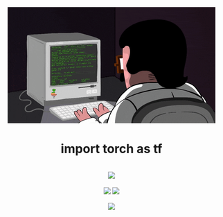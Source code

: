 <!--
**FreeRotate/FreeRotate** is a ✨ _special_ ✨ repository because its `README.md` (this file) appears on your GitHub profile.

Here are some ideas to get you started:
### Hi there 👋
- 🔭 I’m currently working on ...
- 🌱 I’m currently learning ...
- 👯 I’m looking to collaborate on ...
- 🤔 I’m looking for help with ...
- 💬 Ask me about ...
- 📫 How to reach me: ...
- 😄 Pronouns: ...
- ⚡ Fun fact: ...
-->

<!-- 敲代码的图片 -->
<div align="center">
  <img src="./coding.gif"/>
  <h1>import torch as tf</h1>
</div>
<br>

<!-- 连续提交代码天数记录 -->
<div align="center">
  <img height="180px" src="https://github-readme-streak-stats.herokuapp.com?user=FreeRotate&theme=vue&date_format=M%20j%5B%2C%20Y%5D" />
</div>
<br>

<!-- 数据统计 -->
<div align="center">
  <img height="150px" src="https://github-readme-stats.vercel.app/api?username=FreeRotate&show_icons=true&theme=vue" />
  <img height="150px" src="https://github-readme-stats.vercel.app/api/top-langs/?username=FreeRotate&show_icons=true&theme=vue" />
</div>
<br>

<!-- 活动统计 -->
<div align="center">
    <img height="300px" src="https://activity-graph.herokuapp.com/graph?username=FreeRotate&theme=github-light&hide_border=true" />
</div>
